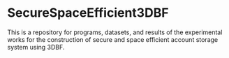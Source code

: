 # SecureSpaceEfficient3DBF
This is a repository for programs, datasets, and results of the experimental works for the construction of secure and space efficient account storage system using 3DBF.
